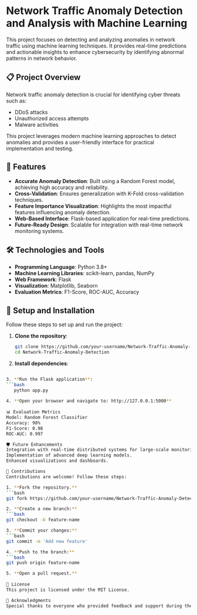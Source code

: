 # Network Traffic Anomaly Detection and Analysis with Machine Learning

This project focuses on detecting and analyzing anomalies in network traffic using machine learning techniques. It provides real-time predictions and actionable insights to enhance cybersecurity by identifying abnormal patterns in network behavior.

## 📋 Project Overview

Network traffic anomaly detection is crucial for identifying cyber threats such as:
- DDoS attacks
- Unauthorized access attempts
- Malware activities

This project leverages modern machine learning approaches to detect anomalies and provides a user-friendly interface for practical implementation and testing.

## 🚀 Features

- **Accurate Anomaly Detection**: Built using a Random Forest model, achieving high accuracy and reliability.
- **Cross-Validation**: Ensures generalization with K-Fold cross-validation techniques.
- **Feature Importance Visualization**: Highlights the most impactful features influencing anomaly detection.
- **Web-Based Interface**: Flask-based application for real-time predictions.
- **Future-Ready Design**: Scalable for integration with real-time network monitoring systems.

## 🛠️ Technologies and Tools

- **Programming Language**: Python 3.8+
- **Machine Learning Libraries**: scikit-learn, pandas, NumPy
- **Web Framework**: Flask
- **Visualization**: Matplotlib, Seaborn
- **Evaluation Metrics**: F1-Score, ROC-AUC, Accuracy

## 🔧 Setup and Installation

Follow these steps to set up and run the project:

1. **Clone the repository**:
   ```bash
   git clone https://github.com/your-username/Network-Traffic-Anomaly-Detection.git
   cd Network-Traffic-Anomaly-Detection
   
2. **Install dependencies**:
```bash 

3. **Run the Flask application**:
```bash 
   python app.py
   
4. **Open your browser and navigate to: http://127.0.0.1:5000**
   
📊 Evaluation Metrics
Model: Random Forest Classifier
Accuracy: 98%
F1-Score: 0.98
ROC-AUC: 0.997

🛡️ Future Enhancements
Integration with real-time distributed systems for large-scale monitoring.
Implementation of advanced deep learning models.
Enhanced visualizations and dashboards.

🤝 Contributions
Contributions are welcome! Follow these steps:

1. **Fork the repository.**
```bash 
git fork https://github.com/your-username/Network-Traffic-Anomaly-Detection.git

2. **Create a new branch:**
```bash 
git checkout -b feature-name

3. **Commit your changes:**
```bash 
git commit -m 'Add new feature'

4. **Push to the branch:**
```bash 
git push origin feature-name

5. **Open a pull request.**
   
📜 License
This project is licensed under the MIT License.

🙏 Acknowledgments
Special thanks to everyone who provided feedback and support during the development of this project.
